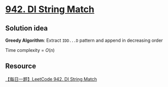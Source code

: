 # [942. DI String Match](https://leetcode.com/problems/di-string-match/)

## Solution idea

**Greedy Algorithm**: Extract `IDD...D` pattern and append in decreasing order

Time complexity = $O(n)$

## Resource

[【每日一题】LeetCode 942. DI String Match](https://www.youtube.com/watch?v=2zIruTFTcyE&ab_channel=HuifengGuan)